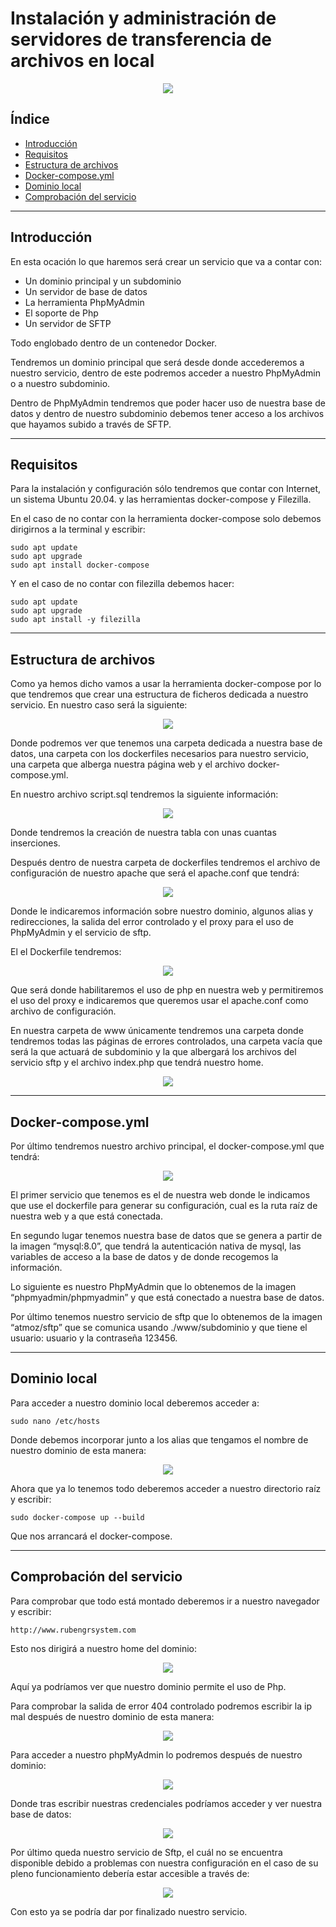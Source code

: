 # Instalación y administración de servidores de transferencia de archivos en local

<div align="center">
    <img src="../Imágenes/Construcción de un servicio de una empresa/Portada.png"/>
</div>

## Índice

- [Introducción]()
- [Requisitos]()
- [Estructura de archivos]()
- [Docker-compose.yml]()
- [Dominio local]()
- [Comprobación del servicio]()

---

## Introducción

En esta ocación lo que haremos será crear un servicio que va a contar con:

- Un dominio principal y un subdominio
- Un servidor de base de datos
- La herramienta PhpMyAdmin
- El soporte de Php
- Un servidor de SFTP

Todo englobado dentro de un contenedor Docker.

Tendremos un dominio principal que será desde donde accederemos a nuestro servicio, dentro de este podremos acceder a nuestro PhpMyAdmin o a nuestro subdominio.

Dentro de PhpMyAdmin tendremos que poder hacer uso de nuestra base de datos y dentro de nuestro subdominio debemos tener acceso a los archivos que hayamos subido a través de SFTP.

---

## Requisitos

Para la instalación y configuración sólo tendremos que contar con Internet, un sistema Ubuntu 20.04. y las herramientas docker-compose y Filezilla.

En el caso de no contar con la herramienta docker-compose solo debemos dirigirnos a la terminal y escribir:

```console
sudo apt update
sudo apt upgrade
sudo apt install docker-compose
```

Y en el caso de no contar con filezilla debemos hacer:

```console
sudo apt update
sudo apt upgrade
sudo apt install -y filezilla
```

---

## Estructura de archivos

Como ya hemos dicho vamos a usar la herramienta docker-compose por lo que tendremos que crear una estructura de ficheros dedicada a nuestro servicio. En nuestro caso será la siguiente:

<div align="center">
    <img src="../Imágenes/Construcción de un servicio de una empresa/EstructuraArchivos.png"/>
</div>

Donde podremos ver que tenemos una carpeta dedicada a nuestra base de datos, una carpeta con los dockerfiles necesarios para nuestro servicio, una carpeta que alberga nuestra página web y el archivo docker-compose.yml.

En nuestro archivo script.sql tendremos la siguiente información:

<div align="center">
    <img src="../Imágenes/Construcción de un servicio de una empresa/Script.png"/>
</div>

Donde tendremos la creación de nuestra tabla con unas cuantas inserciones.

Después dentro de nuestra carpeta de dockerfiles tendremos el archivo de configuración de nuestro apache que será el apache.conf que tendrá:

<div align="center">
    <img src="../Imágenes/Construcción de un servicio de una empresa/ApacheConf.png"/>
</div>

Donde le indicaremos información sobre nuestro dominio, algunos alias y redirecciones, la salida del error controlado y el proxy para el uso de PhpMyAdmin y el servicio de sftp.

El el Dockerfile tendremos:

<div align="center">
    <img src="../Imágenes/Construcción de un servicio de una empresa/Dockerfile.png"/>
</div>

Que será donde habilitaremos el uso de php en nuestra web y permitiremos el uso del proxy e indicaremos que queremos usar el apache.conf como archivo de configuración.

En nuestra carpeta de www únicamente tendremos una carpeta donde tendremos todas las páginas de errores controlados, una carpeta vacía que será la que actuará de subdominio y la que albergará los archivos del servicio sftp y el archivo index.php que tendrá nuestro home.

<div align="center">
    <img src="../Imágenes/Construcción de un servicio de una empresa/Home.png"/>
</div>

---

## Docker-compose.yml

Por último tendremos nuestro archivo principal, el docker-compose.yml que tendrá:

<div align="center">
    <img src="../Imágenes/Construcción de un servicio de una empresa/Docker-compose.png"/>
</div>

El primer servicio que tenemos es el de nuestra web donde le indicamos que use el dockerfile para generar su configuración, cual es la ruta raíz de nuestra web y a que está conectada.

En segundo lugar tenemos nuestra base de datos que se genera a partir de la imagen “mysql:8.0”, que tendrá la autenticación nativa de mysql, las variables de acceso a la base de datos y de donde recogemos la información.

Lo siguiente es nuestro PhpMyAdmin que lo obtenemos de la imagen “phpmyadmin/phpmyadmin” y que está conectado a nuestra base de datos.

Por último tenemos nuestro servicio de sftp que lo obtenemos de la imagen “atmoz/sftp” que se comunica usando ./www/subdominio y que tiene el usuario: usuario y la contraseña 123456.

---

## Dominio local

Para acceder a nuestro dominio local deberemos acceder a:

```console
sudo nano /etc/hosts
```

Donde debemos incorporar junto a los alias que tengamos el nombre de nuestro dominio de esta manera:

<div align="center">
    <img src="../Imágenes/Construcción de un servicio de una empresa/EtcHosts.png"/>
</div>

Ahora que ya lo tenemos todo deberemos acceder a nuestro directorio raíz y escribir:

```console
sudo docker-compose up --build
```

Que nos arrancará el docker-compose. 

---

## Comprobación del servicio

Para comprobar que todo está montado deberemos ir a nuestro navegador y escribir:

```console
http://www.rubengrsystem.com
```

Esto nos dirigirá a nuestro home del dominio:

<div align="center">
    <img src="../Imágenes/Construcción de un servicio de una empresa/HomeDominio.png"/>
</div>

Aquí ya podríamos ver que nuestro dominio permite el uso de Php.

Para comprobar la salida de error 404 controlado podremos escribir la ip mal después de nuestro dominio de esta manera:

<div align="center">
    <img src="../Imágenes/Construcción de un servicio de una empresa/ErrorDominio.png"/>
</div>

Para acceder a nuestro phpMyAdmin lo podremos después de nuestro dominio:

<div align="center">
    <img src="../Imágenes/Construcción de un servicio de una empresa/PhpMyAdminDominio.png"/>
</div>

Donde tras escribir nuestras credenciales podríamos acceder y ver nuestra base de datos:

<div align="center">
    <img src="../Imágenes/Construcción de un servicio de una empresa/BdDominio.png"/>
</div>

Por último queda nuestro servicio de Sftp, el cuál no se encuentra disponible debido a problemas con nuestra configuración en el caso de su pleno funcionamiento debería estar accesible a través de:

<div align="center">
    <img src="../Imágenes/Construcción de un servicio de una empresa/SftpDominio.png"/>
</div>

Con esto ya se podría dar por finalizado nuestro servicio.
